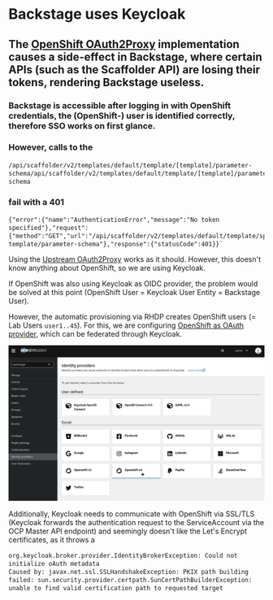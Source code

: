 # Backstage uses Keycloak

## The [OpenShift OAuth2Proxy](https://janus-idp.io/blog/using-openshift-authentication-to-secure-access-to-backstage) implementation causes a side-effect in Backstage, where certain APIs (such as the Scaffolder API) are losing their tokens, rendering Backstage useless.
### Backstage is accessible after logging in with OpenShift credentials, the (OpenShift-) user is identified correctly, therefore SSO works on first glance. 
### However, calls to the 
```
/api/scaffolder/v2/templates/default/template/[template]/parameter-schema/api/scaffolder/v2/templates/default/template/[template]/parameter-schema
``` 
### fail with a 401 
```
{"error":{"name":"AuthenticationError","message":"No token specified"},"request":{"method":"GET","url":"/api/scaffolder/v2/templates/default/template/springboot-template/parameter-schema"},"response":{"statusCode":401}}`
```

Using the [Upstream OAuth2Proxy](https://oauth2-proxy.github.io/oauth2-proxy/) works as it should. However, this doesn't know anything about OpenShift, so we are using Keycloak.

If OpenShift was also using Keycloak as OIDC provider, the problem would be solved at this point (OpenShift User = Keycloak User Entity = Backstage User).

However, the automatic provisioning via RHDP creates OpenShift users (= Lab Users `user1..45`).
For this, we are configuring [OpenShift as OAuth provider](https://docs.openshift.com/container-platform/4.12/authentication/using-service-accounts-as-oauth-client.html), which can be federated through Keycloak.

![](./readme.images/identityproviders.png)

Additionally, Keycloak needs to communicate with OpenShift via SSL/TLS (Keycloak forwards the authentication request to the ServiceAccount via the OCP Master API endpoint) and seemingly doesn't like the Let's Encrypt certificates, as it throws a 

```
org.keycloak.broker.provider.IdentityBrokerException: Could not initialize oAuth metadata
Caused by: javax.net.ssl.SSLHandshakeException: PKIX path building failed: sun.security.provider.certpath.SunCertPathBuilderException: unable to find valid certification path to requested target
```

